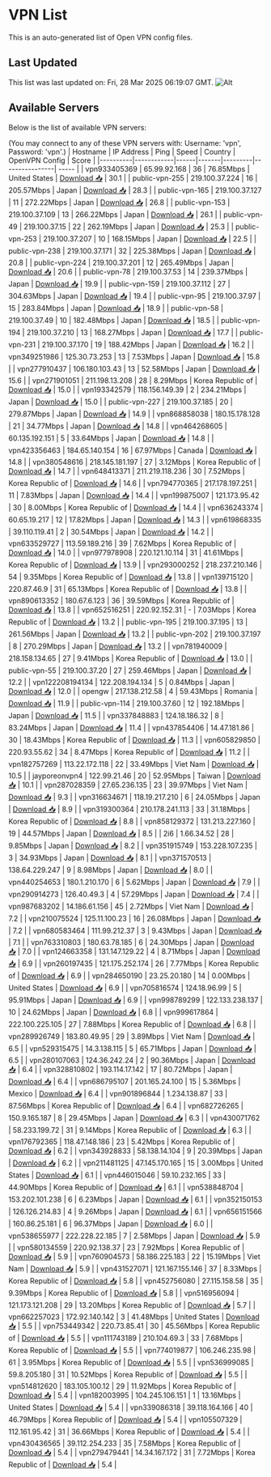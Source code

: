 # VPN List

This is an auto-generated list of Open VPN config files.

## Last Updated

This list was last updated on: Fri, 28 Mar 2025 06:19:07 GMT.
![Alt](https://repobeats.axiom.co/api/embed/186b98318ef1479477931607c1ad7d823f12451f.svg "Repobeats analytics image")

## Available Servers

Below is the list of available VPN servers:

(You may connect to any of these VPN servers with: Username: 'vpn', Password: 'vpn'.)
| Hostname | IP Address | Ping | Speed | Country | OpenVPN Config | Score |
|----------|------------|------|-------|---------|----------------| ----- |
| vpn933405369 | 65.99.92.168 | 36 | 76.85Mbps | United States | [Download 📥](./configs/server_0_US.ovpn) | 30.1 |
| public-vpn-255 | 219.100.37.224 | 16 | 205.57Mbps | Japan | [Download 📥](./configs/server_1_JP.ovpn) | 28.3 |
| public-vpn-165 | 219.100.37.127 | 11 | 272.22Mbps | Japan | [Download 📥](./configs/server_2_JP.ovpn) | 26.8 |
| public-vpn-153 | 219.100.37.109 | 13 | 266.22Mbps | Japan | [Download 📥](./configs/server_3_JP.ovpn) | 26.1 |
| public-vpn-49 | 219.100.37.15 | 22 | 262.19Mbps | Japan | [Download 📥](./configs/server_4_JP.ovpn) | 25.3 |
| public-vpn-253 | 219.100.37.207 | 10 | 168.15Mbps | Japan | [Download 📥](./configs/server_5_JP.ovpn) | 22.5 |
| public-vpn-238 | 219.100.37.171 | 32 | 225.38Mbps | Japan | [Download 📥](./configs/server_6_JP.ovpn) | 20.8 |
| public-vpn-224 | 219.100.37.201 | 12 | 265.49Mbps | Japan | [Download 📥](./configs/server_7_JP.ovpn) | 20.6 |
| public-vpn-78 | 219.100.37.53 | 14 | 239.37Mbps | Japan | [Download 📥](./configs/server_8_JP.ovpn) | 19.9 |
| public-vpn-159 | 219.100.37.112 | 27 | 304.63Mbps | Japan | [Download 📥](./configs/server_9_JP.ovpn) | 19.4 |
| public-vpn-95 | 219.100.37.97 | 15 | 283.84Mbps | Japan | [Download 📥](./configs/server_10_JP.ovpn) | 18.9 |
| public-vpn-58 | 219.100.37.49 | 10 | 182.48Mbps | Japan | [Download 📥](./configs/server_11_JP.ovpn) | 18.5 |
| public-vpn-194 | 219.100.37.210 | 13 | 168.27Mbps | Japan | [Download 📥](./configs/server_12_JP.ovpn) | 17.7 |
| public-vpn-231 | 219.100.37.170 | 19 | 188.42Mbps | Japan | [Download 📥](./configs/server_13_JP.ovpn) | 16.2 |
| vpn349251986 | 125.30.73.253 | 13 | 7.53Mbps | Japan | [Download 📥](./configs/server_14_JP.ovpn) | 15.8 |
| vpn277910437 | 106.180.103.43 | 13 | 52.58Mbps | Japan | [Download 📥](./configs/server_15_JP.ovpn) | 15.6 |
| vpn271901051 | 211.198.13.208 | 28 | 8.29Mbps | Korea Republic of | [Download 📥](./configs/server_16_KR.ovpn) | 15.0 |
| vpn193342579 | 118.156.149.39 | 2 | 234.21Mbps | Japan | [Download 📥](./configs/server_17_JP.ovpn) | 15.0 |
| public-vpn-227 | 219.100.37.185 | 20 | 279.87Mbps | Japan | [Download 📥](./configs/server_18_JP.ovpn) | 14.9 |
| vpn868858038 | 180.15.178.128 | 21 | 34.77Mbps | Japan | [Download 📥](./configs/server_19_JP.ovpn) | 14.8 |
| vpn464268605 | 60.135.192.151 | 5 | 33.64Mbps | Japan | [Download 📥](./configs/server_20_JP.ovpn) | 14.8 |
| vpn423356463 | 184.65.140.154 | 16 | 67.97Mbps | Canada | [Download 📥](./configs/server_21_CA.ovpn) | 14.8 |
| vpn380548616 | 218.145.181.197 | 27 | 3.12Mbps | Korea Republic of | [Download 📥](./configs/server_22_KR.ovpn) | 14.7 |
| vpn648413371 | 211.219.118.236 | 30 | 7.52Mbps | Korea Republic of | [Download 📥](./configs/server_23_KR.ovpn) | 14.6 |
| vpn794770365 | 217.178.197.251 | 11 | 7.83Mbps | Japan | [Download 📥](./configs/server_24_JP.ovpn) | 14.4 |
| vpn199875007 | 121.173.95.42 | 30 | 8.00Mbps | Korea Republic of | [Download 📥](./configs/server_25_KR.ovpn) | 14.4 |
| vpn636243374 | 60.65.19.217 | 12 | 17.82Mbps | Japan | [Download 📥](./configs/server_26_JP.ovpn) | 14.3 |
| vpn619868335 | 39.110.119.41 | 2 | 30.54Mbps | Japan | [Download 📥](./configs/server_27_JP.ovpn) | 14.2 |
| vpn633529727 | 113.59.189.216 | 39 | 7.62Mbps | Korea Republic of | [Download 📥](./configs/server_28_KR.ovpn) | 14.0 |
| vpn977978908 | 220.121.10.114 | 31 | 41.61Mbps | Korea Republic of | [Download 📥](./configs/server_29_KR.ovpn) | 13.9 |
| vpn293000252 | 218.237.210.146 | 54 | 9.35Mbps | Korea Republic of | [Download 📥](./configs/server_30_KR.ovpn) | 13.8 |
| vpn139715120 | 220.87.46.9 | 31 | 65.13Mbps | Korea Republic of | [Download 📥](./configs/server_31_KR.ovpn) | 13.8 |
| vpn890613352 | 180.67.6.123 | 36 | 39.59Mbps | Korea Republic of | [Download 📥](./configs/server_32_KR.ovpn) | 13.8 |
| vpn652516251 | 220.92.152.31 | - | 7.03Mbps | Korea Republic of | [Download 📥](./configs/server_33_KR.ovpn) | 13.2 |
| public-vpn-195 | 219.100.37.195 | 13 | 261.56Mbps | Japan | [Download 📥](./configs/server_34_JP.ovpn) | 13.2 |
| public-vpn-202 | 219.100.37.197 | 8 | 270.29Mbps | Japan | [Download 📥](./configs/server_35_JP.ovpn) | 13.2 |
| vpn781940009 | 218.158.134.65 | 27 | 9.41Mbps | Korea Republic of | [Download 📥](./configs/server_36_KR.ovpn) | 13.0 |
| public-vpn-55 | 219.100.37.20 | 27 | 259.46Mbps | Japan | [Download 📥](./configs/server_37_JP.ovpn) | 12.2 |
| vpn122208194134 | 122.208.194.134 | 5 | 0.84Mbps | Japan | [Download 📥](./configs/server_38_JP.ovpn) | 12.0 |
| opengw | 217.138.212.58 | 4 | 59.43Mbps | Romania | [Download 📥](./configs/server_39_RO.ovpn) | 11.9 |
| public-vpn-114 | 219.100.37.60 | 12 | 192.18Mbps | Japan | [Download 📥](./configs/server_40_JP.ovpn) | 11.5 |
| vpn337848883 | 124.18.186.32 | 8 | 83.24Mbps | Japan | [Download 📥](./configs/server_41_JP.ovpn) | 11.4 |
| vpn437854406 | 14.47.181.86 | 30 | 18.43Mbps | Korea Republic of | [Download 📥](./configs/server_42_KR.ovpn) | 11.3 |
| vpn605829850 | 220.93.55.62 | 34 | 8.47Mbps | Korea Republic of | [Download 📥](./configs/server_43_KR.ovpn) | 11.2 |
| vpn182757269 | 113.22.172.118 | 22 | 33.49Mbps | Viet Nam | [Download 📥](./configs/server_44_VN.ovpn) | 10.5 |
| jayporeonvpn4 | 122.99.21.46 | 20 | 52.95Mbps | Taiwan | [Download 📥](./configs/server_45_TW.ovpn) | 10.1 |
| vpn287028359 | 27.65.236.135 | 23 | 39.97Mbps | Viet Nam | [Download 📥](./configs/server_46_VN.ovpn) | 9.3 |
| vpn316634671 | 118.19.217.210 | 6 | 24.05Mbps | Japan | [Download 📥](./configs/server_47_JP.ovpn) | 8.9 |
| vpn319300364 | 210.178.241.113 | 33 | 31.18Mbps | Korea Republic of | [Download 📥](./configs/server_48_KR.ovpn) | 8.8 |
| vpn858129372 | 131.213.227.160 | 19 | 44.57Mbps | Japan | [Download 📥](./configs/server_49_JP.ovpn) | 8.5 |
| 2i6 | 1.66.34.52 | 28 | 9.85Mbps | Japan | [Download 📥](./configs/server_50_JP.ovpn) | 8.2 |
| vpn351915749 | 153.228.107.235 | 3 | 34.93Mbps | Japan | [Download 📥](./configs/server_51_JP.ovpn) | 8.1 |
| vpn371570513 | 138.64.229.247 | 9 | 8.98Mbps | Japan | [Download 📥](./configs/server_52_JP.ovpn) | 8.0 |
| vpn440254653 | 180.1.210.170 | 6 | 5.62Mbps | Japan | [Download 📥](./configs/server_53_JP.ovpn) | 7.9 |
| vpn290914273 | 126.40.49.3 | 4 | 57.29Mbps | Japan | [Download 📥](./configs/server_54_JP.ovpn) | 7.4 |
| vpn987683202 | 14.186.61.156 | 45 | 2.72Mbps | Viet Nam | [Download 📥](./configs/server_55_VN.ovpn) | 7.2 |
| vpn210075524 | 125.11.100.23 | 16 | 26.08Mbps | Japan | [Download 📥](./configs/server_56_JP.ovpn) | 7.2 |
| vpn680583464 | 111.99.212.37 | 3 | 9.43Mbps | Japan | [Download 📥](./configs/server_57_JP.ovpn) | 7.1 |
| vpn763310803 | 180.63.78.185 | 6 | 24.30Mbps | Japan | [Download 📥](./configs/server_58_JP.ovpn) | 7.0 |
| vpn124663358 | 131.147.129.22 | 4 | 8.71Mbps | Japan | [Download 📥](./configs/server_59_JP.ovpn) | 6.9 |
| vpn260197435 | 121.175.252.174 | 26 | 7.77Mbps | Korea Republic of | [Download 📥](./configs/server_60_KR.ovpn) | 6.9 |
| vpn284650190 | 23.25.20.180 | 14 | 0.00Mbps | United States | [Download 📥](./configs/server_61_US.ovpn) | 6.9 |
| vpn705816574 | 124.18.96.99 | 5 | 95.91Mbps | Japan | [Download 📥](./configs/server_62_JP.ovpn) | 6.9 |
| vpn998789299 | 122.133.238.137 | 10 | 24.62Mbps | Japan | [Download 📥](./configs/server_63_JP.ovpn) | 6.8 |
| vpn999617864 | 222.100.225.105 | 27 | 7.88Mbps | Korea Republic of | [Download 📥](./configs/server_64_KR.ovpn) | 6.8 |
| vpn289926749 | 183.80.49.95 | 29 | 3.89Mbps | Viet Nam | [Download 📥](./configs/server_65_VN.ovpn) | 6.5 |
| vpn529315475 | 14.3.138.115 | 5 | 65.71Mbps | Japan | [Download 📥](./configs/server_66_JP.ovpn) | 6.5 |
| vpn280107063 | 124.36.242.24 | 2 | 90.36Mbps | Japan | [Download 📥](./configs/server_67_JP.ovpn) | 6.4 |
| vpn328810802 | 193.114.17.142 | 17 | 80.72Mbps | Japan | [Download 📥](./configs/server_68_JP.ovpn) | 6.4 |
| vpn686795107 | 201.165.24.100 | 15 | 5.36Mbps | Mexico | [Download 📥](./configs/server_69_MX.ovpn) | 6.4 |
| vpn901896844 | 1.234.138.87 | 33 | 87.56Mbps | Korea Republic of | [Download 📥](./configs/server_70_KR.ovpn) | 6.4 |
| vpn682726265 | 150.9.165.187 | 8 | 29.45Mbps | Japan | [Download 📥](./configs/server_71_JP.ovpn) | 6.3 |
| vpn430071762 | 58.233.199.72 | 31 | 9.14Mbps | Korea Republic of | [Download 📥](./configs/server_72_KR.ovpn) | 6.3 |
| vpn176792365 | 118.47.148.186 | 23 | 5.42Mbps | Korea Republic of | [Download 📥](./configs/server_73_KR.ovpn) | 6.2 |
| vpn343928833 | 58.138.14.104 | 9 | 20.39Mbps | Japan | [Download 📥](./configs/server_74_JP.ovpn) | 6.2 |
| vpn211481125 | 47.145.170.165 | 15 | 3.00Mbps | United States | [Download 📥](./configs/server_75_US.ovpn) | 6.1 |
| vpn446015046 | 59.10.232.165 | 33 | 44.90Mbps | Korea Republic of | [Download 📥](./configs/server_76_KR.ovpn) | 6.1 |
| vpn538848704 | 153.202.101.238 | 6 | 6.23Mbps | Japan | [Download 📥](./configs/server_77_JP.ovpn) | 6.1 |
| vpn352150153 | 126.126.214.83 | 4 | 9.26Mbps | Japan | [Download 📥](./configs/server_78_JP.ovpn) | 6.1 |
| vpn656151566 | 160.86.25.181 | 6 | 96.37Mbps | Japan | [Download 📥](./configs/server_79_JP.ovpn) | 6.0 |
| vpn538655977 | 222.228.22.185 | 7 | 2.58Mbps | Japan | [Download 📥](./configs/server_80_JP.ovpn) | 5.9 |
| vpn580134559 | 220.92.138.37 | 23 | 7.92Mbps | Korea Republic of | [Download 📥](./configs/server_81_KR.ovpn) | 5.9 |
| vpn760904573 | 58.186.225.183 | 22 | 15.19Mbps | Viet Nam | [Download 📥](./configs/server_82_VN.ovpn) | 5.9 |
| vpn431527071 | 121.167.155.146 | 37 | 8.33Mbps | Korea Republic of | [Download 📥](./configs/server_83_KR.ovpn) | 5.8 |
| vpn452756080 | 27.115.158.58 | 35 | 9.39Mbps | Korea Republic of | [Download 📥](./configs/server_84_KR.ovpn) | 5.8 |
| vpn516956094 | 121.173.121.208 | 29 | 13.20Mbps | Korea Republic of | [Download 📥](./configs/server_85_KR.ovpn) | 5.7 |
| vpn662257023 | 172.92.140.142 | 3 | 41.48Mbps | United States | [Download 📥](./configs/server_86_US.ovpn) | 5.5 |
| vpn753449342 | 220.73.85.41 | 30 | 45.56Mbps | Korea Republic of | [Download 📥](./configs/server_87_KR.ovpn) | 5.5 |
| vpn111743189 | 210.104.69.3 | 33 | 7.68Mbps | Korea Republic of | [Download 📥](./configs/server_88_KR.ovpn) | 5.5 |
| vpn774019877 | 106.246.235.98 | 61 | 3.95Mbps | Korea Republic of | [Download 📥](./configs/server_89_KR.ovpn) | 5.5 |
| vpn536999085 | 59.8.205.180 | 31 | 10.52Mbps | Korea Republic of | [Download 📥](./configs/server_90_KR.ovpn) | 5.5 |
| vpn514812620 | 183.105.100.12 | 29 | 11.92Mbps | Korea Republic of | [Download 📥](./configs/server_91_KR.ovpn) | 5.4 |
| vpn182003995 | 104.245.106.151 | 1 | 13.16Mbps | United States | [Download 📥](./configs/server_92_US.ovpn) | 5.4 |
| vpn339086318 | 39.118.164.166 | 40 | 46.79Mbps | Korea Republic of | [Download 📥](./configs/server_93_KR.ovpn) | 5.4 |
| vpn105507329 | 112.161.95.42 | 31 | 36.66Mbps | Korea Republic of | [Download 📥](./configs/server_94_KR.ovpn) | 5.4 |
| vpn430436565 | 39.112.254.233 | 35 | 7.58Mbps | Korea Republic of | [Download 📥](./configs/server_95_KR.ovpn) | 5.4 |
| vpn279479441 | 14.34.167.172 | 31 | 7.72Mbps | Korea Republic of | [Download 📥](./configs/server_96_KR.ovpn) | 5.4 |
